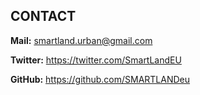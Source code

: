 ## CONTACT

**Mail:** smartland.urban@gmail.com  

**Twitter:** https://twitter.com/SmartLandEU    

**GitHub:** https://github.com/SMARTLANDeu
